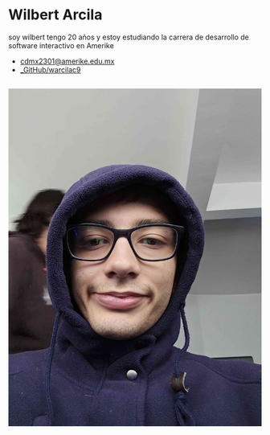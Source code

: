 # Wilbert Arcila 

soy wilbert tengo 20 años y estoy estudiando la carrera de desarrollo de software interactivo en Amerike

- [cdmx2301@amerike.edu.mx](cdmx2301@amerike.edu.mx)
- [_GitHub/warcilac9](https://github.com/warcilac9)

![_wilbertArcila_](../img/rn_image_picker_lib_temp_b20b7ae4-12f6-4c9c-a45e-b08c69334f3d.jpg)
---